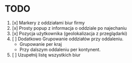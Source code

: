 # TODO

1. [x] Markery z oddziałami biur firmy
2. [x] Prosty popup z informacja o oddziale po najechaniu
3. [x] Pozycja użytkownika (geolokalizacja z przeglądarki)
4. [ ] Dodatkowo Grupowanie oddziałów przy oddaleniu.
    - Grupowanie per kraj
    - Przy dalszym oddaleniu per kontynent.
5. [ ] Uzupełnij listę wszystkich biur
